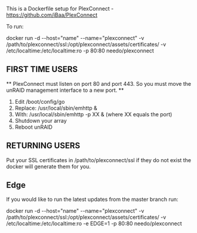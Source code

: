 This is a Dockerfile setup for PlexConnect - https://github.com/iBaa/PlexConnect

To run:

docker run -d --host="name" --name="plexconnect" -v /path/to/plexconnect/ssl:/opt/plexconnect/assets/certificates/ -v /etc/localtime:/etc/localtime:ro -p 80:80 needo/plexconnect

FIRST TIME USERS
---

** PlexConnect must listen on port 80 and port 443. So you must move the unRAID management interface to a new port. **

1. Edit /boot/config/go
2. Replace: /usr/local/sbin/emhttp &
3. With: /usr/local/sbin/emhttp -p XX & (where XX equals the port)
4. Shutdown your array
5. Reboot unRAID

RETURNING USERS
---

Put your SSL certificates in /path/to/plexconnect/ssl if they do not exist the docker will generate them for you.

Edge
----
If you would like to run the latest updates from the master branch run:

docker run -d --host="name" --name="plexconnect" -v /path/to/plexconnect/ssl:/opt/plexconnect/assets/certificates/ -v /etc/localtime:/etc/localtime:ro -e EDGE=1 -p 80:80 needo/plexconnect
